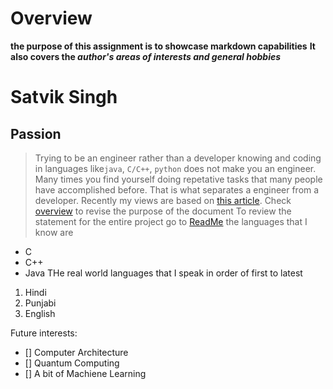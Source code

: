 # Overview
**the purpose of this assignment is to showcase markdown capabilities**
**It also covers the _author's areas of interests and general hobbies_**
# Satvik Singh
## Passion
> Trying to be an engineer rather than a developer
knowing and coding in languages like`java`, `C/C++`, `python` does not make you an engineer. Many times you find yourself doing repetative tasks that many people have accomplished before. That is what separates a engineer from a developer. 
Recently my views are based on [this article](https://www.theatlantic.com/technology/archive/2015/11/programmers-should-not-call-themselves-engineers/414271/). 
Check [overview](#overview) to revise the purpose of the document
To review the statement for the entire project go to [ReadMe](README.md)
the languages that I know are
- C
- C++
- Java
THe real world languages that I speak in order of first to latest
1. Hindi
2. Punjabi
3. English

Future interests:
-  [] Computer Architecture
-  [] Quantum Computing
-  [] A bit of Machiene Learning

 